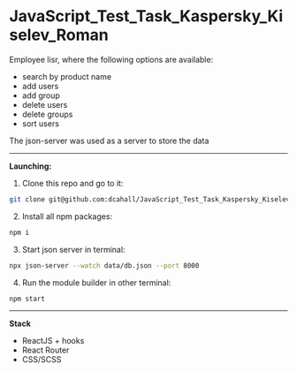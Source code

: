 # JavaScript_Test_Task_Kaspersky_Kiselev_Roman
Employee lisr, where the following options are available: 
- search by product name
- add users
- add group
- delete users
- delete groups
- sort users

The json-server was used as a server to store the data
____
**Launching:**
1. Clone this repo and go to it:
``` sh
git clone git@github.com:dcahall/JavaScript_Test_Task_Kaspersky_Kiselev_Roman.git && cd JavaScript_Test_Task_Kaspersky_Kiselev_Roman/
```
2. Install all npm packages:
``` sh
npm i
```
3. Start json server in terminal:
``` sh
npx json-server --watch data/db.json --port 8000
```

4. Run the module builder in other terminal:
``` sh
npm start
```
____
**Stack**
- ReactJS + hooks
- React Router
- CSS/SCSS
